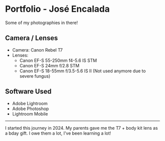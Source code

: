 # Portfolio - José Encalada

Some of my photographies in there!

## Camera / Lenses

- Camera: Canon Rebel T7
- Lenses:
  - Canon EF-S 55-250mm f4-5.6 IS STM
  - Canon EF-S 24mm f/2.8 STM
  - Canon EF-S 18-55mm f/3.5-5.6 IS II (Not used anymore due to severe fungus)

## Software Used

- Adobe Lightroom
- Adobe Photoshop
- Lightroom Mobile

---

I started this journey in 2024. My parents gave me the T7 + body kit lens
as a bday gift. I owe them a lot, I've been learning a lot!
